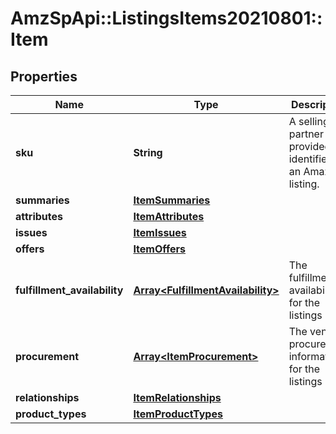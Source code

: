 # AmzSpApi::ListingsItems20210801::Item

## Properties
Name | Type | Description | Notes
------------ | ------------- | ------------- | -------------
**sku** | **String** | A selling partner provided identifier for an Amazon listing. | 
**summaries** | [**ItemSummaries**](ItemSummaries.md) |  | [optional] 
**attributes** | [**ItemAttributes**](ItemAttributes.md) |  | [optional] 
**issues** | [**ItemIssues**](ItemIssues.md) |  | [optional] 
**offers** | [**ItemOffers**](ItemOffers.md) |  | [optional] 
**fulfillment_availability** | [**Array&lt;FulfillmentAvailability&gt;**](FulfillmentAvailability.md) | The fulfillment availability for the listings item. | [optional] 
**procurement** | [**Array&lt;ItemProcurement&gt;**](ItemProcurement.md) | The vendor procurement information for the listings item. | [optional] 
**relationships** | [**ItemRelationships**](ItemRelationships.md) |  | [optional] 
**product_types** | [**ItemProductTypes**](ItemProductTypes.md) |  | [optional] 

